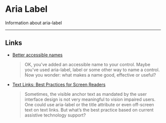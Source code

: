 # Aria Label

Information about aria-label

---

## Links

- [Better accessible names](https://hidde.blog/better-accessible-names/)
  >OK, you've added an accessible name to your control. Maybe you've used aria-label, label or some other way to name a control. Now you wonder: what makes a name good, effective or useful?
- [Text Links: Best Practices for Screen Readers](https://www.deque.com/blog/text-links-practices-screen-readers/)
  > Sometimes, the visible anchor text as mandated by the user interface design is not very meaningful to vision impaired users. One could use aria-label or the title attribute or even off-screen text on text links. But what’s the best practice based on current assistive technology support?